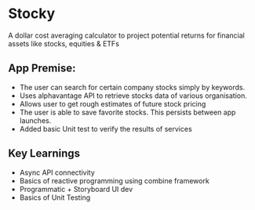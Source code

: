 
# Stocky

A dollar cost averaging calculator to project potential returns for financial assets like stocks, equities & ETFs

## App Premise:

- The user can search for certain company stocks simply by keywords.
- Uses alphavantage API to retrieve stocks data of various organisation.
- Allows user to get rough estimates of future stock pricing 
- The user is able to save favorite stocks. This persists between app launches.
- Added basic Unit test to verify the results of services 


## Key Learnings 

- Async API connectivity
- Basics of reactive programming using combine framework
- Programmatic + Storyboard UI dev
- Basics of Unit Testing 
